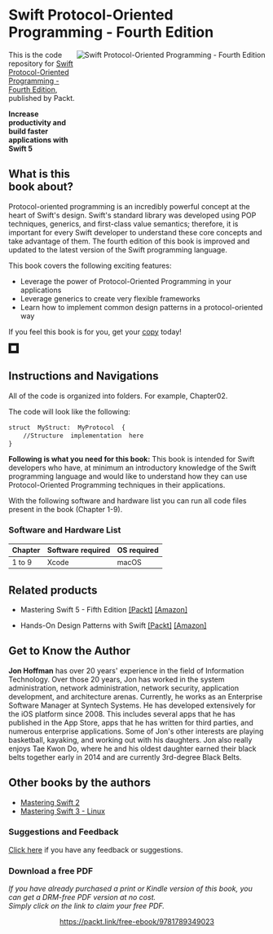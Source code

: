 


# Swift Protocol-Oriented Programming - Fourth Edition

<a href="https://www.packtpub.com/programming/swift-protocol-oriented-programming-fourth-edition?utm_source=github&utm_medium=repository&utm_campaign=9781789349023"><img src="https://www.packtpub.com/media/catalog/product/cache/e4d64343b1bc593f1c5348fe05efa4a6/9/7/9781789349023-original.png" alt="Swift Protocol-Oriented Programming - Fourth Edition" height="256px" align="right"></a>

This is the code repository for [Swift Protocol-Oriented Programming - Fourth Edition](https://www.packtpub.com/programming/swift-protocol-oriented-programming-fourth-edition?utm_source=github&utm_medium=repository&utm_campaign=9781789349023), published by Packt.

**Increase productivity and build faster applications with Swift 5**

## What is this book about?
Protocol-oriented programming is an incredibly powerful concept at the heart of Swift's design. Swift's standard library was developed using POP techniques, generics, and first-class value semantics; therefore, it is important for every Swift developer to understand these core concepts and take advantage of them. The fourth edition of this book is improved and updated to the latest version of the Swift programming language.

This book covers the following exciting features:
* Leverage the power of Protocol-Oriented Programming in your applications
* Leverage generics to create very flexible frameworks
* Learn how to implement common design patterns in a protocol-oriented way

If you feel this book is for you, get your [copy](https://www.amazon.com/dp/1789349028) today!

<a href="https://www.packtpub.com/?utm_source=github&utm_medium=banner&utm_campaign=GitHubBanner"><img src="https://raw.githubusercontent.com/PacktPublishing/GitHub/master/GitHub.png" 
alt="https://www.packtpub.com/" border="5" /></a>


## Instructions and Navigations
All of the code is organized into folders. For example, Chapter02.

The code will look like the following:
```
struct  MyStruct:  MyProtocol  { 
    //Structure  implementation  here 
}

```

**Following is what you need for this book:**
This book is intended for Swift developers who have, at minimum an introductory knowledge of the Swift programming language and would like to understand how they can use Protocol-Oriented Programming techniques in their applications.

With the following software and hardware list you can run all code files present in the book (Chapter 1-9).

### Software and Hardware List

| Chapter  | Software required      | OS required  |
| -------- | -----------------------| -------------|
| 1  to 9  | Xcode                  | macOS        |



## Related products
* Mastering Swift 5 - Fifth Edition [[Packt]](https://www.packtpub.com/application-development/mastering-swift-5-fifth-edition?utm_source=github&utm_medium=repository&utm_campaign=9781789139860) [[Amazon]](https://www.amazon.com/dp/1789139864)

* Hands-On Design Patterns with Swift [[Packt]](https://www.packtpub.com/application-development/hands-design-patterns-swift?utm_source=github&utm_medium=repository&utm_campaign=9781789135565) [[Amazon]](https://www.amazon.com/dp/B07KW5N8M6)

## Get to Know the Author
**Jon Hoffman**
has over 20 years' experience in the field of Information Technology. Over those 20 years, Jon has worked in the system administration, network administration, network security, application development, and architecture arenas. Currently, he works as an Enterprise Software Manager at Syntech Systems. He has developed extensively for the iOS platform since 2008. This includes several apps that he has published in the App Store, apps that he has written for third parties, and numerous enterprise applications. Some of Jon's other interests are playing basketball, kayaking, and working out with his daughters. Jon also really enjoys Tae Kwon Do, where he and his oldest daughter earned their black belts together early in 2014 and are currently 3rd-degree Black Belts.


## Other books by the authors
* [Mastering Swift 2](https://www.packtpub.com/application-development/mastering-swift-2?utm_source=github&utm_medium=repository&utm_campaign=9781785886034)
* [Mastering Swift 3 - Linux](https://www.packtpub.com/application-development/mastering-swift-3-linux?utm_source=github&utm_medium=repository&utm_campaign=9781786461414)

### Suggestions and Feedback
[Click here](https://docs.google.com/forms/d/e/1FAIpQLSdy7dATC6QmEL81FIUuymZ0Wy9vH1jHkvpY57OiMeKGqib_Ow/viewform) if you have any feedback or suggestions.
### Download a free PDF

 <i>If you have already purchased a print or Kindle version of this book, you can get a DRM-free PDF version at no cost.<br>Simply click on the link to claim your free PDF.</i>
<p align="center"> <a href="https://packt.link/free-ebook/9781789349023">https://packt.link/free-ebook/9781789349023 </a> </p>